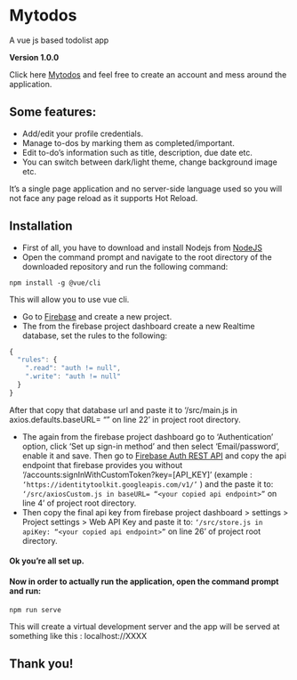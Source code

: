 # Mytodos
A vue js based todolist app

**Version 1.0.0**

Click here [Mytodos](https://mytodos-7797f.firebaseapp.com/) and feel free to create an account and mess around the application.

## Some features: 
-	Add/edit your profile credentials.
-	Manage to-dos by marking them as completed/important.
-	Edit to-do’s information such as title, description, due date etc.
-	You can switch between dark/light theme, change background image etc.

It’s a single page application and no server-side language used so you will not face any page reload as it supports Hot Reload.

## Installation
-	First of all, you have to download and install Nodejs from [NodeJS](https://nodejs.org/en/)
-	Open the command prompt and navigate to the root directory of the downloaded repository and run the following command:
```
npm install -g @vue/cli
```
This will allow you to use vue cli.
-	Go to [Firebase](https://firebase.google.com/) and create a new project.
-	The from the firebase project dashboard create a new Realtime database, set the rules to the following:
```javascript
{
  "rules": {
    ".read": "auth != null",
    ".write": "auth != null"
  }
}
```
After that copy that database url and paste it to ‘/src/main.js in axios.defaults.baseURL= “<your copied url>” on line 22’ in project root directory.
-	The again from the firebase project dashboard go to ‘Authentication’ option, click ‘Set up sign-in method’ and then select ‘Email/password’, enable it and save.
Then go to [Firebase Auth REST API](https://firebase.google.com/docs/reference/rest/auth) and copy the api endpoint that firebase provides you without ‘/accounts:signInWithCustomToken?key=[API_KEY]’ (example : ` ‘https://identitytoolkit.googleapis.com/v1/’ ` ) and the paste it to: ` ‘/src/axiosCustom.js in baseURL= “<your copied api endpoint>” ` on line 4’ of project root directory.
-	Then copy the final api key from firebase project dashboard > settings > Project settings > Web API Key and paste it to: ` ‘/src/store.js in apiKey: “<your copied api endpoint>” ` on line 26’ of project root directory.

#### Ok you’re all set up.

#### Now in order to actually run the application, open the command prompt and run:
```
npm run serve
```
This will create a virtual development server and the app will be served at something like this : localhost://XXXX

## Thank you!








